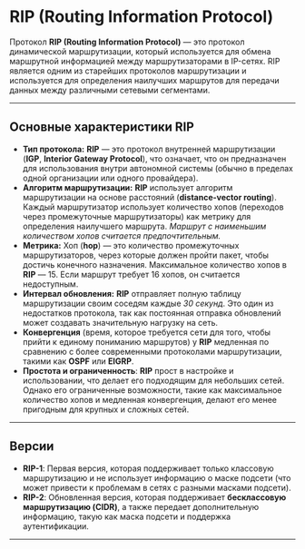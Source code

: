 # RIP (Routing Information Protocol)

Протокол **RIP (Routing Information Protocol)** — это протокол динамической маршрутизации, который используется для обмена маршрутной информацией между маршрутизаторами в IP-сетях. RIP является одним из старейших протоколов маршрутизации и используется для определения наилучших маршрутов для передачи данных между различными сетевыми сегментами.

----------

## Основные характеристики RIP

- **Тип протокола:** **RIP** — это протокол внутренней маршрутизации (**IGP**, **Interior Gateway Protocol**), что означает, что он предназначен для использования внутри автономной системы (обычно в пределах одной организации или одного провайдера).
- **Алгоритм маршрутизации:** **RIP** использует алгоритм маршрутизации на основе расстояний (**distance-vector routing**). Каждый маршрутизатор использует количество хопов (переходов через промежуточные маршрутизаторы) как метрику для определения наилучшего маршрута. *Маршрут с наименьшим количеством хопов считается предпочтительным.*
- **Метрика:** Хоп (**hop**) — это количество промежуточных маршрутизаторов, через которые должен пройти пакет, чтобы достичь конечного назначения. Максимальное количество хопов в **RIP** — 15. Если маршрут требует 16 хопов, он считается недоступным.
- **Интервал обновления:** **RIP** отправляет полную таблицу маршрутизации своим соседям каждые *30 секунд*. Это один из недостатков протокола, так как постоянная отправка обновлений может создавать значительную нагрузку на сеть.
- **Конвергенция** (время, которое требуется сети для того, чтобы прийти к единому пониманию маршрутов) у **RIP** медленная по сравнению с более современными протоколами маршрутизации, такими как **OSPF** или **EIGRP**.
- **Простота и ограниченность**: **RIP** прост в настройке и использовании, что делает его подходящим для небольших сетей. Однако его ограниченные возможности, такие как максимальное количество хопов и медленная конвергенция, делают его менее пригодным для крупных и сложных сетей.

--------------

## Версии

- **RIP-1**: Первая версия, которая поддерживает только классовую маршрутизацию и не использует информацию о маске подсети (что может привести к проблемам в сетях с разными масками подсети).
- **RIP-2**: Обновленная версия, которая поддерживает **бесклассовую маршрутизацию (CIDR)**, а также передает дополнительную информацию, такую как маска подсети и поддержка аутентификации.

------------------
